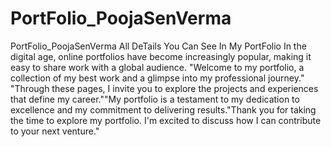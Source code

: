 # PortFolio_PoojaSenVerma
PortFolio_PoojaSenVerma All DeTails You Can See  In My PortFolio In the digital age, online portfolios have become increasingly popular, making it easy to share work with a global audience.
"Welcome to my portfolio, a collection of my best work and a glimpse into my professional journey."
"Through these pages, I invite you to explore the projects and experiences that define my career.""My portfolio is a testament to my dedication to excellence and my commitment to delivering results."Thank you for taking the time to explore my portfolio. I'm excited to discuss how I can contribute to your next venture."
